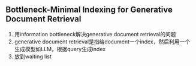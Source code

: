 ## Bottleneck-Minimal Indexing for Generative Document Retrieval
1. 用information bottleneck解决generative document retrieval的问题
2. generative document retrieval是指给document一个index，然后利用一个生成模型如LLM，根据query生成index
3. 放到waiting list